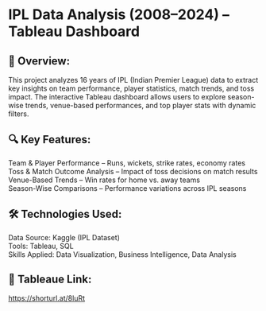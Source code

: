 # IPL Data Analysis (2008–2024) – Tableau Dashboard
## 📌 Overview: 
This project analyzes 16 years of IPL (Indian Premier League) data to extract key insights on team performance, player statistics, match trends, and toss impact. The interactive Tableau dashboard allows users to explore season-wise trends, venue-based performances, and top player stats with dynamic filters.

## 🔍 Key Features: 
Team & Player Performance – Runs, wickets, strike rates, economy rates <br>
Toss & Match Outcome Analysis – Impact of toss decisions on match results <br>
Venue-Based Trends – Win rates for home vs. away teams <br>
Season-Wise Comparisons – Performance variations across IPL seasons

## 🛠 Technologies Used: 
Data Source: Kaggle (IPL Dataset) <br>
Tools: Tableau, SQL <br>
Skills Applied: Data Visualization, Business Intelligence, Data Analysis 

## 🔗 Tableaue Link:
https://shorturl.at/8luRt

